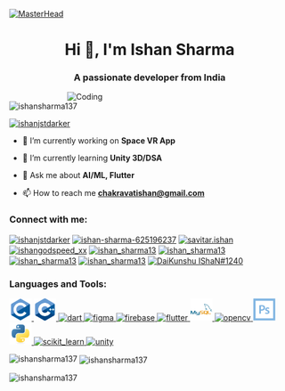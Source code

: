 [![MasterHead](https://animafoundation.in/wp-content/uploads/2021/03/mobile-app.gif)](https://IshanSharma137.io)
<h1 align="center">Hi 👋, I'm Ishan Sharma</h1>
<h3 align="center">A passionate developer from India</h3>
<img align="right" alt="Coding" width="400" src="https://i.pinimg.com/originals/5e/0c/09/5e0c09805d04718512864363ab3f0d78.gif")

<p align="left"> <img src="https://komarev.com/ghpvc/?username=ishansharma137&label=Profile%20views&color=0e75b6&style=flat" alt="ishansharma137" /> </p>

<p align="left"> <a href="https://twitter.com/ishanjstdarker" target="blank"><img src="https://img.shields.io/twitter/follow/ishanjstdarker?logo=twitter&style=for-the-badge" alt="ishanjstdarker" /></a> </p>

- 🔭 I’m currently working on **Space VR App**

- 🌱 I’m currently learning **Unity 3D/DSA**

- 💬 Ask me about **AI/ML, Flutter**

- 📫 How to reach me **chakravatishan@gmail.com**

<h3 align="left">Connect with me:</h3>
<p align="left">
<a href="https://twitter.com/ishanjstdarker" target="blank"><img align="center" src="https://raw.githubusercontent.com/rahuldkjain/github-profile-readme-generator/master/src/images/icons/Social/twitter.svg" alt="ishanjstdarker" height="30" width="40" /></a>
<a href="https://linkedin.com/in/ishan-sharma-625196237" target="blank"><img align="center" src="https://raw.githubusercontent.com/rahuldkjain/github-profile-readme-generator/master/src/images/icons/Social/linked-in-alt.svg" alt="ishan-sharma-625196237" height="30" width="40" /></a>
<a href="https://fb.com/savitar.ishan" target="blank"><img align="center" src="https://raw.githubusercontent.com/rahuldkjain/github-profile-readme-generator/master/src/images/icons/Social/facebook.svg" alt="savitar.ishan" height="30" width="40" /></a>
<a href="https://instagram.com/ishangodspeed_xx" target="blank"><img align="center" src="https://raw.githubusercontent.com/rahuldkjain/github-profile-readme-generator/master/src/images/icons/Social/instagram.svg" alt="ishangodspeed_xx" height="30" width="40" /></a>
<a href="https://www.codechef.com/users/ishan_sharma13" target="blank"><img align="center" src="https://cdn.jsdelivr.net/npm/simple-icons@3.1.0/icons/codechef.svg" alt="ishan_sharma13" height="30" width="40" /></a>
<a href="https://www.hackerrank.com/ishan_sharma13" target="blank"><img align="center" src="https://raw.githubusercontent.com/rahuldkjain/github-profile-readme-generator/master/src/images/icons/Social/hackerrank.svg" alt="ishan_sharma13" height="30" width="40" /></a>
<a href="https://codeforces.com/profile/ishan_sharma13" target="blank"><img align="center" src="https://raw.githubusercontent.com/rahuldkjain/github-profile-readme-generator/master/src/images/icons/Social/codeforces.svg" alt="ishan_sharma13" height="30" width="40" /></a>
<a href="https://www.leetcode.com/ishan_sharma13" target="blank"><img align="center" src="https://raw.githubusercontent.com/rahuldkjain/github-profile-readme-generator/master/src/images/icons/Social/leet-code.svg" alt="ishan_sharma13" height="30" width="40" /></a>
<a href="https://discord.gg/DaiKunshu IShaN#1240" target="blank"><img align="center" src="https://raw.githubusercontent.com/rahuldkjain/github-profile-readme-generator/master/src/images/icons/Social/discord.svg" alt="DaiKunshu IShaN#1240" height="30" width="40" /></a>
</p>

<h3 align="left">Languages and Tools:</h3>
<p align="left"> <a href="https://www.cprogramming.com/" target="_blank" rel="noreferrer"> <img src="https://raw.githubusercontent.com/devicons/devicon/master/icons/c/c-original.svg" alt="c" width="40" height="40"/> </a> <a href="https://www.w3schools.com/cpp/" target="_blank" rel="noreferrer"> <img src="https://raw.githubusercontent.com/devicons/devicon/master/icons/cplusplus/cplusplus-original.svg" alt="cplusplus" width="40" height="40"/> </a> <a href="https://dart.dev" target="_blank" rel="noreferrer"> <img src="https://www.vectorlogo.zone/logos/dartlang/dartlang-icon.svg" alt="dart" width="40" height="40"/> </a> <a href="https://www.figma.com/" target="_blank" rel="noreferrer"> <img src="https://www.vectorlogo.zone/logos/figma/figma-icon.svg" alt="figma" width="40" height="40"/> </a> <a href="https://firebase.google.com/" target="_blank" rel="noreferrer"> <img src="https://www.vectorlogo.zone/logos/firebase/firebase-icon.svg" alt="firebase" width="40" height="40"/> </a> <a href="https://flutter.dev" target="_blank" rel="noreferrer"> <img src="https://www.vectorlogo.zone/logos/flutterio/flutterio-icon.svg" alt="flutter" width="40" height="40"/> </a> <a href="https://www.mysql.com/" target="_blank" rel="noreferrer"> <img src="https://raw.githubusercontent.com/devicons/devicon/master/icons/mysql/mysql-original-wordmark.svg" alt="mysql" width="40" height="40"/> </a> <a href="https://opencv.org/" target="_blank" rel="noreferrer"> <img src="https://www.vectorlogo.zone/logos/opencv/opencv-icon.svg" alt="opencv" width="40" height="40"/> </a> <a href="https://www.photoshop.com/en" target="_blank" rel="noreferrer"> <img src="https://raw.githubusercontent.com/devicons/devicon/master/icons/photoshop/photoshop-line.svg" alt="photoshop" width="40" height="40"/> </a> <a href="https://www.python.org" target="_blank" rel="noreferrer"> <img src="https://raw.githubusercontent.com/devicons/devicon/master/icons/python/python-original.svg" alt="python" width="40" height="40"/> </a> <a href="https://scikit-learn.org/" target="_blank" rel="noreferrer"> <img src="https://upload.wikimedia.org/wikipedia/commons/0/05/Scikit_learn_logo_small.svg" alt="scikit_learn" width="40" height="40"/> </a> <a href="https://unity.com/" target="_blank" rel="noreferrer"> <img src="https://www.vectorlogo.zone/logos/unity3d/unity3d-icon.svg" alt="unity" width="40" height="40"/> </a> </p>

<p><img align="left" src="https://github-readme-stats.vercel.app/api/top-langs?username=ishansharma137&show_icons=true&locale=en&layout=compact" alt="ishansharma137" /></p>

<p>&nbsp;<img align="center" src="https://github-readme-stats.vercel.app/api?username=ishansharma137&show_icons=true&locale=en" alt="ishansharma137" /></p>

<p><img align="center" src="https://github-readme-streak-stats.herokuapp.com/?user=ishansharma137&" alt="ishansharma137" /></p>
